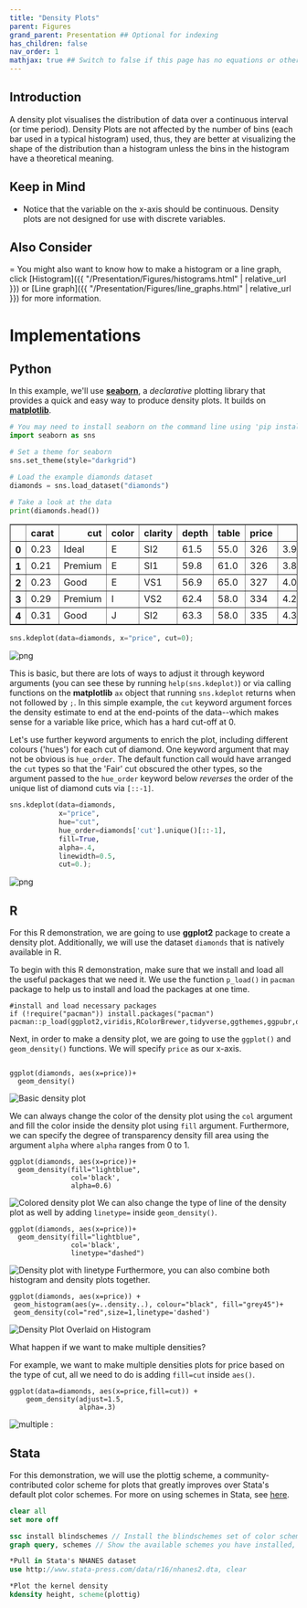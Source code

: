 ```yaml
---
title: "Density Plots"
parent: Figures
grand_parent: Presentation ## Optional for indexing
has_children: false
nav_order: 1
mathjax: true ## Switch to false if this page has no equations or other math rendering.
---
```


## Introduction

A density plot visualises the distribution of data over a continuous interval (or time period). Density Plots are not affected by the number of bins (each bar used in a typical histogram) used, thus, they are better at visualizing the shape of the distribution than a histogram unless the bins in the histogram have a theoretical meaning.

## Keep in Mind

- Notice that the variable on the x-axis should be continuous. Density plots are not designed for use with discrete variables.

## Also Consider

= You might also want to know how to make a histogram or a line graph, click [Histogram]({{ "/Presentation/Figures/histograms.html" | relative_url }}) or [Line graph]({{ "/Presentation/Figures/line_graphs.html" | relative_url }}) for more information.


# Implementations

## Python

In this example, we'll use [**seaborn**](https://seaborn.pydata.org/index.html), a *declarative* plotting library that provides a quick and easy way to produce density plots. It builds on [**matplotlib**](https://matplotlib.org/).

```python
# You may need to install seaborn on the command line using 'pip install seaborn' or 'conda install seaborn'
import seaborn as sns

# Set a theme for seaborn
sns.set_theme(style="darkgrid")

# Load the example diamonds dataset
diamonds = sns.load_dataset("diamonds")

# Take a look at the data
print(diamonds.head())
```

<div>
<table border="1" class="dataframe">
  <thead>
    <tr style="text-align: right;">
      <th></th>
      <th>carat</th>
      <th>cut</th>
      <th>color</th>
      <th>clarity</th>
      <th>depth</th>
      <th>table</th>
      <th>price</th>
      <th>x</th>
      <th>y</th>
      <th>z</th>
    </tr>
  </thead>
  <tbody>
    <tr>
      <th>0</th>
      <td>0.23</td>
      <td>Ideal</td>
      <td>E</td>
      <td>SI2</td>
      <td>61.5</td>
      <td>55.0</td>
      <td>326</td>
      <td>3.95</td>
      <td>3.98</td>
      <td>2.43</td>
    </tr>
    <tr>
      <th>1</th>
      <td>0.21</td>
      <td>Premium</td>
      <td>E</td>
      <td>SI1</td>
      <td>59.8</td>
      <td>61.0</td>
      <td>326</td>
      <td>3.89</td>
      <td>3.84</td>
      <td>2.31</td>
    </tr>
    <tr>
      <th>2</th>
      <td>0.23</td>
      <td>Good</td>
      <td>E</td>
      <td>VS1</td>
      <td>56.9</td>
      <td>65.0</td>
      <td>327</td>
      <td>4.05</td>
      <td>4.07</td>
      <td>2.31</td>
    </tr>
    <tr>
      <th>3</th>
      <td>0.29</td>
      <td>Premium</td>
      <td>I</td>
      <td>VS2</td>
      <td>62.4</td>
      <td>58.0</td>
      <td>334</td>
      <td>4.20</td>
      <td>4.23</td>
      <td>2.63</td>
    </tr>
    <tr>
      <th>4</th>
      <td>0.31</td>
      <td>Good</td>
      <td>J</td>
      <td>SI2</td>
      <td>63.3</td>
      <td>58.0</td>
      <td>335</td>
      <td>4.34</td>
      <td>4.35</td>
      <td>2.75</td>
    </tr>
  </tbody>
</table>
</div>

```python
sns.kdeplot(data=diamonds, x="price", cut=0);
```

![png](https://github.com/LOST-STATS/LOST-STATS.github.io/raw/master/Presentation/Figures/Images/density_plot/py_density_plot_1.png)

This is basic, but there are lots of ways to adjust it through keyword arguments (you can see these by running `help(sns.kdeplot)`) or via calling functions on the **matplotlib** `ax` object that running `sns.kdeplot` returns when not followed by `;`. In this simple example, the `cut` keyword argument forces the density estimate to end at the end-points of the data--which makes sense for a variable like price, which has a hard cut-off at 0.

Let's use further keyword arguments to enrich the plot, including different colours ('hues') for each cut of diamond. One keyword argument that may not be obvious is `hue_order`. The default function call would have arranged the `cut` types so that the 'Fair' cut obscured the other types, so the argument passed to the `hue_order` keyword below *reverses* the order of the unique list of diamond cuts via `[::-1]`.

```python
sns.kdeplot(data=diamonds,
            x="price",
            hue="cut",
            hue_order=diamonds['cut'].unique()[::-1],
            fill=True,
            alpha=.4,
            linewidth=0.5,
            cut=0.);
```

![png](https://github.com/LOST-STATS/LOST-STATS.github.io/raw/master/Presentation/Figures/Images/density_plot/py_density_plot_2.png)


## R

For this R demonstration, we are going to use **ggplot2** package to create a density plot. Additionally, we will use the dataset `diamonds` that is natively available in R. 

To begin with this R demonstration, make sure that we install and load all the useful packages that we need it. We use the function `p_load()` in `pacman` package to help us to install and load the packages at one time. 

```{r}
#install and load necessary packages
if (!require("pacman")) install.packages("pacman")
pacman::p_load(ggplot2,viridis,RColorBrewer,tidyverse,ggthemes,ggpubr,datasets)
```

Next, in order to make a density plot, we are going to use the `ggplot()` and `geom_density()` functions. We will specify `price` as our x-axis. 

```{r,warning=FALSE}

ggplot(diamonds, aes(x=price))+
  geom_density()
```
![Basic density plot](https://github.com/LOST-STATS/LOST-STATS.github.io/raw/master/Presentation/Figures/Images/density_plot/1.png)

We can always change the color of the density plot using the `col` argument and fill the color inside the density plot using `fill` argument. Furthermore, we can specify the degree of transparency density fill area using the argument `alpha` where `alpha` ranges from 0 to 1. 

```{r,warning=FALSE}
ggplot(diamonds, aes(x=price))+
  geom_density(fill="lightblue",
               col='black',
               alpha=0.6)
```

![Colored density plot](https://github.com/LOST-STATS/LOST-STATS.github.io/raw/master/Presentation/Figures/Images/density_plot/2.png)
We can also change the type of line of the density plot as well by adding `linetype=` inside `geom_density()`.

```{r}
ggplot(diamonds, aes(x=price))+
  geom_density(fill="lightblue",
               col='black',
               linetype="dashed")
```

![Density plot with linetype](https://github.com/LOST-STATS/LOST-STATS.github.io/raw/master/Presentation/Figures/Images/density_plot/3.png)
Furthermore, you can also combine both histogram and density plots together.

```{r,warning=FALSE,message=FALSE}
ggplot(diamonds, aes(x=price)) + 
 geom_histogram(aes(y=..density..), colour="black", fill="grey45")+
 geom_density(col="red",size=1,linetype='dashed') 
```
![Density Plot Overlaid on Histogram](https://github.com/LOST-STATS/LOST-STATS.github.io/raw/master/Presentation/Figures/Images/density_plot/4.png)

What happen if we want to make multiple densities? 

For example, we want to make multiple densities plots for price based on the type of cut, all we need to do is adding `fill=cut` inside `aes()`.

```{r}
ggplot(data=diamonds, aes(x=price,fill=cut)) +
    geom_density(adjust=1.5, 
                 alpha=.3)
```
![multiple](https://github.com/LOST-STATS/LOST-STATS.github.io/raw/master/Presentation/Figures/Images/density_plot/5.png)
:

## Stata 

For this demonstration, we will use the plottig scheme, a community-contributed color scheme for plots that greatly improves over Stata's default plot color schemes. For more on using schemes in Stata, see [here](https://blog.stata.com/2018/10/02/scheming-your-way-to-your-favorite-graph-style/).

```stata
clear all 
set more off 

ssc install blindschemes // Install the blindschemes set of color schemes, which includes plottig 
graph query, schemes // Show the available schemes you have installed, to confirm plottig was installed

*Pull in Stata's NHANES dataset 
use http://www.stata-press.com/data/r16/nhanes2.dta, clear

*Plot the kernel density 
kdensity height, scheme(plottig) 


